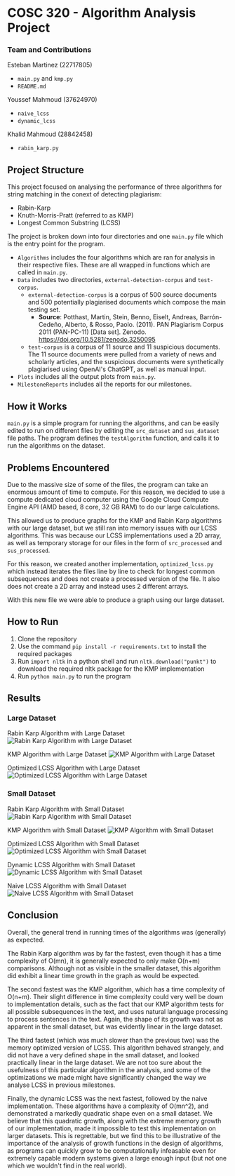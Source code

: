 # COSC 320 - Algorithm Analysis Project

### Team and Contributions

Esteban Martinez (22717805)

-   `main.py` and `kmp.py`
-   `README.md`

Youssef Mahmoud (37624970)

-   `naive_lcss`
-   `dynamic_lcss`

Khalid Mahmoud (28842458)

-   `rabin_karp.py`

## Project Structure

This project focused on analysing the performance of three algorithms for string matching in the conext of detecting plagiarism:

-   Rabin-Karp
-   Knuth-Morris-Pratt (referred to as KMP)
-   Longest Common Substring (LCSS)

The project is broken down into four directories and one `main.py` file which is the entry point for the program.

-   `Algorithms` includes the four algorithms which are ran for analysis in their respective files. These are all wrapped in functions which are called in `main.py`.
-   `Data` includes two directories, `external-detection-corpus` and `test-corpus`.
    -   `external-detection-corpus` is a corpus of 500 source documents and 500 potentially plagiarised documents which compose the main testing set.
        -   **Source**: Potthast, Martin, Stein, Benno, Eiselt, Andreas, Barrón-Cedeño, Alberto, & Rosso, Paolo. (2011). PAN Plagiarism Corpus 2011 (PAN-PC-11) [Data set]. Zenodo. https://doi.org/10.5281/zenodo.3250095
    -   `test-corpus` is a corpus of 11 source and 11 suspicious documents. The 11 source documents were pulled from a variety of news and scholarly articles, and the suspicious documents were synthetically plagiarised using OpenAI's ChatGPT, as well as manual input.
-   `Plots` includes all the output plots from `main.py`.
-   `MilestoneReports` includes all the reports for our milestones.

## How it Works

`main.py` is a simple program for running the algorithms, and can be easily edited to run on different files by editing the `src_dataset` and `sus_dataset` file paths. The program defines the `testAlgorithm` function, and calls it to run the algorithms on the dataset.

## Problems Encountered

Due to the massive size of some of the files, the program can take an enormous amount of time to compute. For this reason, we decided to use a compute dedicated cloud computer using the Google Cloud Compute Engine API (AMD based, 8 core, 32 GB RAM) to do our large calculations.

This allowed us to produce graphs for the KMP and Rabin Karp algorithms with our large dataset, but we still ran into memory issues with our LCSS algorithms. This was because our LCSS implementations used a 2D array, as well as temporary storage for our files in the form of `src_processed` and `sus_processed`.

For this reason, we created another implementation, `optimized_lcss.py` which instead iterates the files line by line to check for longest common subsequences and does not create a processed version of the file. It also does not create a 2D array and instead uses 2 different arrays.

With this new file we were able to produce a graph using our large dataset.

## How to Run

1. Clone the repository
2. Use the command `pip install -r requirements.txt` to install the required packages
3. Run `import nltk` in a python shell and run `nltk.download("punkt")` to download the required nltk package for the KMP implementation
4. Run `python main.py` to run the program

## Results

### Large Dataset

Rabin Karp Algorithm with Large Dataset
![Rabin Karp Algorithm with Large Dataset](<./Plots/Rabin%20Karp%20(BIG).png>)

KMP Algorithm with Large Dataset
![KMP Algorithm with Large Dataset](<./Plots/KMP%20(BIG).png>)

Optimized LCSS Algorithm with Large Dataset
![Optimized LCSS Algorithm with Large Dataset](<./Plots/Optimized%20LCSS%20(BIG).png>)

### Small Dataset

Rabin Karp Algorithm with Small Dataset
![Rabin Karp Algorithm with Small Dataset](./Plots/Rabin%20Karp.png)

KMP Algorithm with Small Dataset
![KMP Algorithm with Small Dataset](./Plots/KMP.png)

Optimized LCSS Algorithm with Small Dataset
![Optimized LCSS Algorithm with Small Dataset](./Plots/Optimized%20LCSS.png)

Dynamic LCSS Algorithm with Small Dataset
![Dynamic LCSS Algorithm with Small Dataset](./Plots/Dynamic%20LCSS.png)

Naive LCSS Algorithm with Small Dataset
![Naive LCSS Algorithm with Small Dataset](./Plots/Naive%20LCSS.png)

## Conclusion

Overall, the general trend in running times of the algorithms was (generally) as expected.

The Rabin Karp algorithm was by far the fastest, even though it has a time complexity of O(mn), it is generally expected to only make O(n+m) comparisons. Although not as visible in the smaller dataset, this algorithm did exhibit a linear time growth in the graph as would be expected.

The second fastest was the KMP algorithm, which has a time complexity of O(n+m). Their slight difference in time complexity could very well be down to implementation details, such as the fact that our KMP algorithm tests for all possible subsequences in the text, and uses natural language processing to process sentences in the text. Again, the shape of its growth was not as apparent in the small dataset, but was evidently linear in the large dataset.

The third fastest (which was much slower than the previous two) was the memory optimized version of LCSS. This algorithm behaved strangely, and did not have a very defined shape in the small dataset, and looked practically linear in the large dataset. We are not too sure about the usefulness of this particular algorithm in the analysis, and some of the optimizations we made might have significantly changed the way we analyse LCSS in previous milestones.

Finally, the dynamic LCSS was the next fastest, followed by the naive implementation. These algorithms have a complexity of O(mn^2), and demonstrated a markedly quadratic shape even on a small dataset. We believe that this quadratic growth, along with the extreme memory growth of our implementation, made it impossible to test this implementation on larger datasets. This is regrettable, but we find this to be illustrative of the importance of the analysis of growth functions in the design of algorithms, as programs can quickly grow to be computationally infeasable even for extremely capable modern systems given a large enough input (but not one which we wouldn't find in the real world).
